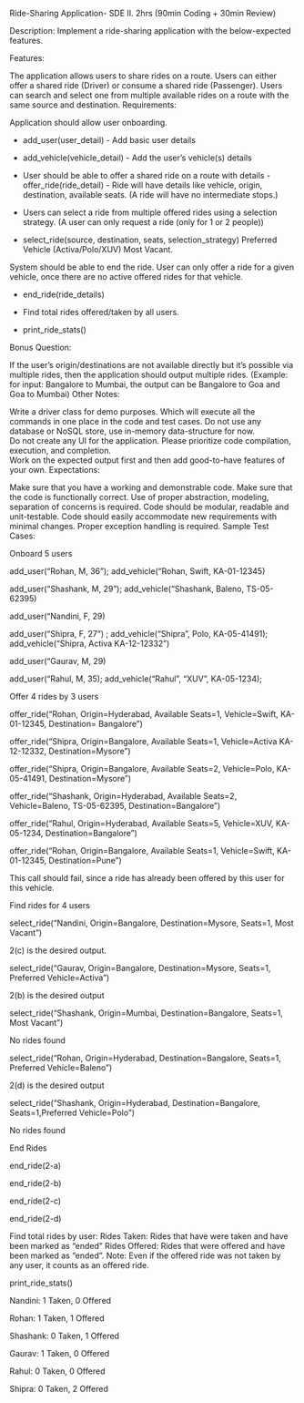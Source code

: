 
Ride-Sharing Application- SDE II.  2hrs (90min Coding + 30min Review)

Description: Implement a ride-sharing application with the below-expected features.

Features:

The application allows users to share rides on a route.
Users can either offer a shared ride (Driver) or consume a shared ride (Passenger).
Users can search and select one from multiple available rides on a route with the same source and destination.
Requirements:

Application should allow user onboarding.

* add_user(user_detail) - Add basic user details

* add_vehicle(vehicle_detail) - Add the user’s vehicle(s) details

* User should be able to offer a shared ride on a route with details - offer_ride(ride_detail) - Ride will have details like vehicle, origin, destination, available seats. (A ride will have no intermediate stops.)

- Users can select a ride from multiple offered rides using a selection strategy. (A user can only request  a ride (only for 1 or 2 people))


* select_ride(source, destination, seats, selection_strategy)
Preferred Vehicle (Activa/Polo/XUV)
Most Vacant.

System should be able to end the ride. User can only offer a ride for a given vehicle, once there are no active offered rides for that vehicle.
* end_ride(ride_details)

* Find total rides offered/taken by all users.
- print_ride_stats()

Bonus Question:

If the user’s origin/destinations are not available directly but it’s possible via multiple rides, then the application should output multiple rides. (Example: for input: Bangalore to Mumbai, the output can be Bangalore to Goa and Goa to Mumbai)
Other Notes:

Write a driver class for demo purposes. Which will execute all the commands in one place in the code and test cases.
Do not use any database or NoSQL store, use in-memory data-structure for now.  
Do not create any UI for the application.
Please prioritize code compilation, execution, and completion.  
Work on the expected output first and then add good-to-have features of your own.
Expectations:

Make sure that you have a working and demonstrable code.
Make sure that the code is functionally correct.
Use of proper abstraction, modeling, separation of concerns is required.
Code should be modular, readable and unit-testable.
Code should easily accommodate new requirements with minimal changes.
Proper exception handling is required.
Sample Test Cases:

Onboard 5 users


add_user(“Rohan, M, 36”); add_vehicle(“Rohan, Swift, KA-01-12345)

add_user(“Shashank, M, 29”); add_vehicle(“Shashank, Baleno, TS-05-62395)

add_user(“Nandini, F, 29)

add_user(“Shipra, F, 27”) ; add_vehicle(“Shipra”, Polo, KA-05-41491); add_vehicle(“Shipra, Activa KA-12-12332”)

add_user(“Gaurav, M, 29)

add_user(“Rahul, M, 35); add_vehicle(“Rahul”, “XUV”, KA-05-1234);

Offer 4 rides by 3 users


offer_ride(“Rohan, Origin=Hyderabad, Available Seats=1, Vehicle=Swift, KA-01-12345, Destination= Bangalore”)

offer_ride(“Shipra, Origin=Bangalore, Available Seats=1, Vehicle=Activa KA-12-12332, Destination=Mysore”)

offer_ride(“Shipra, Origin=Bangalore, Available Seats=2, Vehicle=Polo, KA-05-41491, Destination=Mysore”)

offer_ride(“Shashank, Origin=Hyderabad, Available Seats=2, Vehicle=Baleno, TS-05-62395, Destination=Bangalore”)

offer_ride(“Rahul, Origin=Hyderabad, Available Seats=5, Vehicle=XUV,  KA-05-1234, Destination=Bangalore”)

offer_ride(“Rohan, Origin=Bangalore, Available Seats=1, Vehicle=Swift, KA-01-12345, Destination=Pune”)


This call should fail, since a ride has already been offered by this user for this vehicle.

Find rides for 4 users


select_ride(“Nandini, Origin=Bangalore, Destination=Mysore, Seats=1, Most Vacant”)


2(c) is the desired output.

select_ride(“Gaurav, Origin=Bangalore, Destination=Mysore, Seats=1, Preferred Vehicle=Activa”)


2(b) is the desired output

select_ride(“Shashank, Origin=Mumbai, Destination=Bangalore, Seats=1, Most Vacant”)


No rides found

select_ride(“Rohan, Origin=Hyderabad, Destination=Bangalore, Seats=1, Preferred Vehicle=Baleno”)


2(d) is the desired output

select_ride(“Shashank, Origin=Hyderabad, Destination=Bangalore, Seats=1,Preferred Vehicle=Polo”)


No rides found

End Rides


end_ride(2-a)

end_ride(2-b)

end_ride(2-c)

end_ride(2-d)

Find total rides by user: Rides Taken: Rides that have were taken and have been marked as “ended” Rides Offered: Rides that were offered and have been marked as “ended”. Note: Even if the offered ride was not taken by any user, it counts as an offered ride.



print_ride_stats()


Nandini: 1 Taken, 0 Offered

Rohan: 1 Taken, 1 Offered

Shashank: 0 Taken, 1 Offered

Gaurav: 1 Taken, 0 Offered

Rahul: 0 Taken, 0 Offered

Shipra: 0 Taken, 2 Offered